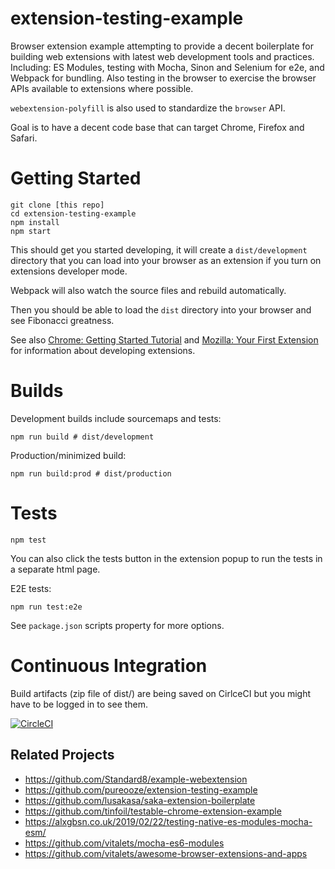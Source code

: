 
# extension-testing-example

Browser extension example attempting to provide a decent boilerplate for
building web extensions with latest web development tools and practices.
Including: ES Modules, testing with Mocha, Sinon and Selenium for e2e, and
Webpack for bundling.  Also testing in the browser to exercise the browser APIs
available to extensions where possible.

`webextension-polyfill` is also used to standardize the `browser` API.

Goal is to have a decent code base that can target Chrome, Firefox and Safari.

# Getting Started

```
git clone [this repo]
cd extension-testing-example
npm install
npm start
```

This should get you started developing, it will create a `dist/development`
directory that you can load into your browser as an extension if you turn on
extensions developer mode.

Webpack will also watch the source files and rebuild automatically.

Then you should be able to load the `dist` directory into your browser and see
Fibonacci greatness.

See also [Chrome: Getting Started
Tutorial](https://developers.chrome.com/extensions/getstarted) and 
[Mozilla: Your First Extension](https://developer.mozilla.org/en-US/docs/Mozilla/Add-ons/WebExtensions/Your_first_WebExtension) for information about developing extensions.

# Builds

Development builds include sourcemaps and tests:

```
npm run build # dist/development
```

Production/minimized build:

```
npm run build:prod # dist/production
```

# Tests

```
npm test
```

You can also click the tests button in the extension popup to run the tests in
a separate html page.

E2E tests:

```
npm run test:e2e
```

See `package.json` scripts property for more options.

# Continuous Integration

Build artifacts (zip file of dist/) are being saved on CirlceCI but you might
have to be logged in to see them.

[![CircleCI](https://circleci.com/gh/mandric/extension-testing-example.svg?style=svg)](https://circleci.com/gh/mandric/extension-testing-example)

## Related Projects

- https://github.com/Standard8/example-webextension
- https://github.com/pureooze/extension-testing-example
- https://github.com/lusakasa/saka-extension-boilerplate
- https://github.com/tinfoil/testable-chrome-extension-example
- https://alxgbsn.co.uk/2019/02/22/testing-native-es-modules-mocha-esm/
- https://github.com/vitalets/mocha-es6-modules
- https://github.com/vitalets/awesome-browser-extensions-and-apps
